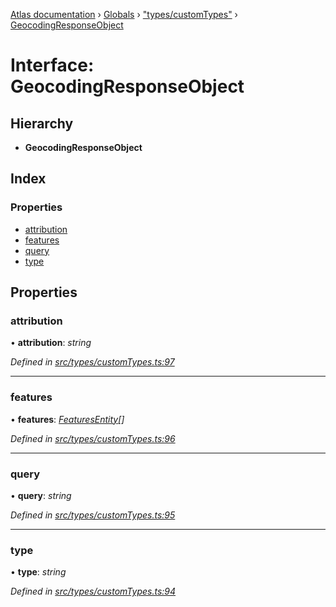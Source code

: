 [Atlas documentation](../README.md) › [Globals](../globals.md) › ["types/customTypes"](../modules/_types_customtypes_.md) › [GeocodingResponseObject](_types_customtypes_.geocodingresponseobject.md)

# Interface: GeocodingResponseObject

## Hierarchy

* **GeocodingResponseObject**

## Index

### Properties

* [attribution](_types_customtypes_.geocodingresponseobject.md#attribution)
* [features](_types_customtypes_.geocodingresponseobject.md#features)
* [query](_types_customtypes_.geocodingresponseobject.md#query)
* [type](_types_customtypes_.geocodingresponseobject.md#type)

## Properties

###  attribution

• **attribution**: *string*

*Defined in [src/types/customTypes.ts:97](https://github.com/chronark/atlas/blob/a1ab160/src/types/customTypes.ts#L97)*

___

###  features

• **features**: *[FeaturesEntity](_types_customtypes_.featuresentity.md)[]*

*Defined in [src/types/customTypes.ts:96](https://github.com/chronark/atlas/blob/a1ab160/src/types/customTypes.ts#L96)*

___

###  query

• **query**: *string*

*Defined in [src/types/customTypes.ts:95](https://github.com/chronark/atlas/blob/a1ab160/src/types/customTypes.ts#L95)*

___

###  type

• **type**: *string*

*Defined in [src/types/customTypes.ts:94](https://github.com/chronark/atlas/blob/a1ab160/src/types/customTypes.ts#L94)*

